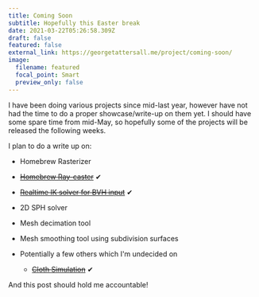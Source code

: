 ```yaml
---
title: Coming Soon
subtitle: Hopefully this Easter break
date: 2021-03-22T05:26:58.309Z
draft: false
featured: false
external_link: https://georgetattersall.me/project/coming-soon/
image:
  filename: featured
  focal_point: Smart
  preview_only: false
---
```

I have been doing various projects since mid-last year, however have not had the time to do a proper showcase/write-up on them yet. I should have some spare time from mid-May, so hopefully some of the projects will be released the following weeks.

I plan to do a write up on:

* Homebrew Rasterizer
* ~~[Homebrew Ray-caster](https://georgetattersall.me/project/ray-casting/)~~ ✔
* ~~[Realtime IK solver for BVH input](https://georgetattersall.me/project/mocap-ik-engine/)~~ ✔
* 2D SPH solver
* Mesh decimation tool
* Mesh smoothing tool using subdivision surfaces
* Potentially a few others which I'm undecided on

  * ~~[Cloth Simulation](https://georgetattersall.me/project/spring-mass-system/)~~ ✔

And this post should hold me accountable!